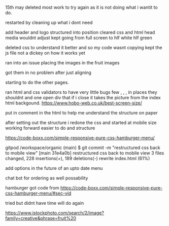 15th may deleted most work to try again as it is not doing what i wantit to do. 

restarted by cleaning up what i dont need 

add header and logo structured into position
cleared css and html head media wouldnt adjust kept going from full screen to hlf white hlf green


deleted css to understand it better and so my code wasnt copying
kept the js file not a dickey on how it works yet 


ran into an issue placing the images in the fruit images 

got them in no problem after just aligning

starting to do the other pages. 

ran html and css validators to have very little bugs  few  , , , in places they shouldnt and one open div that if i close it takes the picture from the index html backgound. 
https://www.hobo-web.co.uk/best-screen-size/

put in comment in the html to help me understand the structure on paper 

after setting out the structure i redone the css and started at mobile size working forward easier to do and structure

https://code-boxx.com/simple-responsive-pure-css-hamburger-menu/


gitpod /workspace/organic (main) $ git commit -m "restructured css back to mobile view" 
[main 31e4a0b] restructured css back to mobile view
 3 files changed, 228 insertions(+), 189 deletions(-)
 rewrite index.html (61%)



 add options in the future of an upto date menu 


 chat bot for ordering as well possability 

 hamburger got code from https://code-boxx.com/simple-responsive-pure-css-hamburger-menu/#sec-vid

 tried but didnt have time will do again 

 https://www.istockphoto.com/search/2/image?family=creative&phrase=fruit%20
 